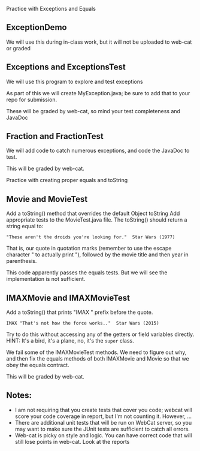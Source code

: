 Practice with Exceptions and Equals 

## ExceptionDemo

We will use this during in-class work, but it will not be uploaded to web-cat or graded


## Exceptions and ExceptionsTest

We will use this program to explore and test exceptions

As part of this we will create MyException.java; be sure to add that to your repo for submission.

These will be graded by web-cat, so mind your test completeness and JavaDoc

## Fraction and FractionTest

We will add code to catch numerous exceptions, and code the JavaDoc to test.

This will be graded by web-cat.

Practice with creating proper equals and toString

## Movie and MovieTest

Add a toString() method that overrides the default Object toString
Add appropriate tests to the MovieTest.java file.
The toString() should return a string equal to:

```"These aren't the droids you're looking for."  Star Wars (1977)```

That is, our quote in quotation marks (remember to use the escape character \" to actually print "), followed by the movie title and then year in parenthesis.

This code apparently passes the equals tests.  But we will see the implementation is not sufficient.


## IMAXMovie and IMAXMovieTest

Add a toString() that prints "IMAX " prefix before the quote.


```IMAX "That's not how the force works.."  Star Wars (2015)```

Try to do this without accessing any of the getters or field variables directly.  HINT: It's a bird, it's a plane, no, it's the ```super``` class.

We fail some of the IMAXMovieTest methods.  We need to figure out why, and then fix the equals methods of both IMAXMovie and Movie so that we obey the equals contract.


This will be graded by web-cat.


## Notes:

* I am not requiring that you create tests that cover you code; webcat will score your code coverage in report, but I'm not counting it.  However, ...
* There are additional unit tests that will be run on WebCat server, so you may want to make sure the JUnit tests are sufficient to catch all errors.
* Web-cat is picky on style and logic.  You can have correct code that will still lose points in web-cat.  Look at the reports
